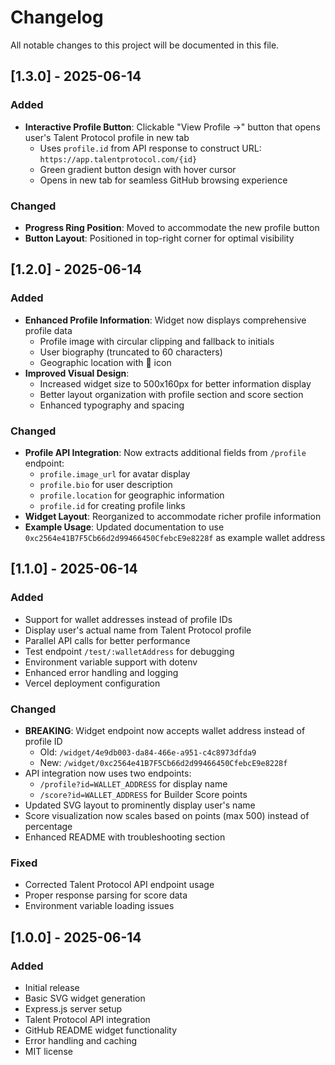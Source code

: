 # Changelog

All notable changes to this project will be documented in this file.

## [1.3.0] - 2025-06-14

### Added
- **Interactive Profile Button**: Clickable "View Profile →" button that opens user's Talent Protocol profile in new tab
  - Uses `profile.id` from API response to construct URL: `https://app.talentprotocol.com/{id}`
  - Green gradient button design with hover cursor
  - Opens in new tab for seamless GitHub browsing experience

### Changed
- **Progress Ring Position**: Moved to accommodate the new profile button
- **Button Layout**: Positioned in top-right corner for optimal visibility

## [1.2.0] - 2025-06-14

### Added
- **Enhanced Profile Information**: Widget now displays comprehensive profile data
  - Profile image with circular clipping and fallback to initials
  - User biography (truncated to 60 characters)
  - Geographic location with 📍 icon
- **Improved Visual Design**: 
  - Increased widget size to 500x160px for better information display
  - Better layout organization with profile section and score section
  - Enhanced typography and spacing

### Changed
- **Profile API Integration**: Now extracts additional fields from `/profile` endpoint:
  - `profile.image_url` for avatar display
  - `profile.bio` for user description
  - `profile.location` for geographic information
  - `profile.id` for creating profile links
- **Widget Layout**: Reorganized to accommodate richer profile information
- **Example Usage**: Updated documentation to use `0xc2564e41B7F5Cb66d2d99466450CfebcE9e8228f` as example wallet address

## [1.1.0] - 2025-06-14

### Added
- Support for wallet addresses instead of profile IDs
- Display user's actual name from Talent Protocol profile
- Parallel API calls for better performance
- Test endpoint `/test/:walletAddress` for debugging
- Environment variable support with dotenv
- Enhanced error handling and logging
- Vercel deployment configuration

### Changed
- **BREAKING**: Widget endpoint now accepts wallet address instead of profile ID
  - Old: `/widget/4e9db003-da84-466e-a951-c4c8973dfda9`
  - New: `/widget/0xc2564e41B7F5Cb66d2d99466450CfebcE9e8228f`
- API integration now uses two endpoints:
  - `/profile?id=WALLET_ADDRESS` for display name
  - `/score?id=WALLET_ADDRESS` for Builder Score points
- Updated SVG layout to prominently display user's name
- Score visualization now scales based on points (max 500) instead of percentage
- Enhanced README with troubleshooting section

### Fixed
- Corrected Talent Protocol API endpoint usage
- Proper response parsing for score data
- Environment variable loading issues

## [1.0.0] - 2025-06-14

### Added
- Initial release
- Basic SVG widget generation
- Express.js server setup
- Talent Protocol API integration
- GitHub README widget functionality
- Error handling and caching
- MIT license